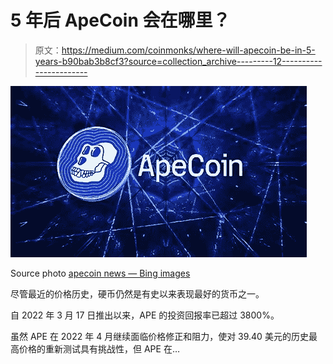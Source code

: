 # 5 年后 ApeCoin 会在哪里？

> 原文：<https://medium.com/coinmonks/where-will-apecoin-be-in-5-years-b90bab3b8cf3?source=collection_archive---------12----------------------->

![](img/49d377c2344b8d960ebeead7871f21e0.png)

Source photo [apecoin news — Bing images](https://www.bing.com/images/search?view=detailV2&ccid=jeudMYxx&id=6128D38EBB3A0CA5C1B0F6AA1A83B05C7C023FC9&thid=OIF.0WbehQURAMIcu%2fwRVRKA2Q&mediaurl=https%3a%2f%2fnews.t-rex.exchange%2fwp-content%2fuploads%2f2022%2f03%2f3Ape-trex.jpg&cdnurl=https%3a%2f%2fth.bing.com%2fth%2fid%2fR.8deb9d318c712c728da8b3f2065945e7%3frik%3d%26pid%3dImgRaw%26r%3d0&exph=410&expw=707&q=apecoin+news&simid=7091479022839&FORM=IRPRST&ck=D166DE85051100C21CBBFC11551280D9&selectedIndex=9&ajaxhist=0&ajaxserp=0)

尽管最近的价格历史，硬币仍然是有史以来表现最好的货币之一。

自 2022 年 3 月 17 日推出以来，APE 的投资回报率已超过 3800%。

虽然 APE 在 2022 年 4 月继续面临价格修正和阻力，使对 39.40 美元的历史最高价格的重新测试具有挑战性，但 APE 在…